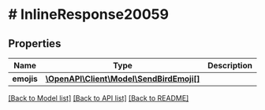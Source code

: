 # # InlineResponse20059

## Properties

Name | Type | Description | Notes
------------ | ------------- | ------------- | -------------
**emojis** | [**\OpenAPI\Client\Model\SendBirdEmoji[]**](SendBirdEmoji.md) |  | [optional]

[[Back to Model list]](../../README.md#models) [[Back to API list]](../../README.md#endpoints) [[Back to README]](../../README.md)
